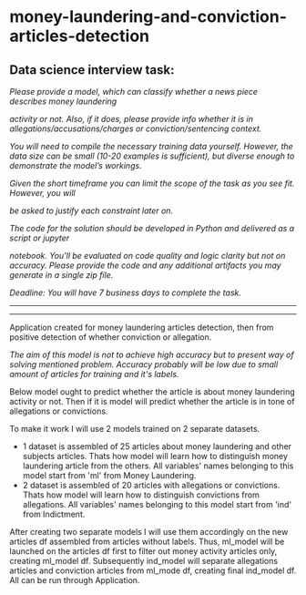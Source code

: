 # money-laundering-and-conviction-articles-detection

## Data science interview task:

<i>Please provide a model, which can classify whether a news piece describes money laundering

activity or not. Also, if it does, please provide info whether it is in allegations/accusations/charges or conviction/sentencing context.


You will need to compile the necessary training data yourself. However, the data size can be small (10-20 examples is sufficient), but diverse enough to demonstrate the model’s workings. 

Given the short timeframe you can limit the scope of the task as you see fit. However, you will

be asked to justify each constraint later on.


The code for the solution should be developed in Python and delivered as a script or jupyter

notebook. You'll be evaluated on code quality and logic clarity but not on accuracy. Please provide the code and any additional artifacts you may generate in a single zip file.


Deadline: You will have 7 business days to complete the task.</i>

--------------------------------
------------

Application created for money laundering articles detection, then from positive detection of whether conviction or allegation.

*The aim of this model is not to achieve high accuracy but to present way of 
solving mentioned problem. Accuracy probably will be low due to small amount of articles for training and it's labels.*


Below model ought to predict whether the article is about money laundering activity or not. Then if it is model will predict whether the article is in tone of allegations or convictions.

To make it work I will use 2 models trained on 2 separate datasets.
* 1 dataset is assembled of 25 articles about money laundering and other subjects articles. Thats how model will learn how to distinguish money laundering article from the others. All variables' names belonging to this model start from 'ml' from Money Laundering.
* 2 dataset is assembled of 20 articles with allegations or convictions. Thats how model will learn how to distinguish convictions from allegations. All variables' names belonging to this model start from 'ind' from Indictment.

After creating two separate models I will use them accordingly on the new articles df assembled from articles without labels. Thus, ml_model will be launched on the articles df first to filter out money activity articles only, creating ml_model df. Subsequently ind_model will separate allegations articles and conviction articles from ml_mode df, creating final ind_model df. All can be run through Application.
